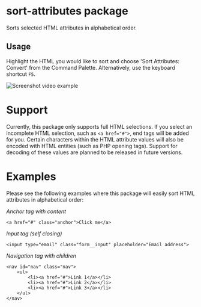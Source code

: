 # sort-attributes package

Sorts selected HTML attributes in alphabetical order.

## Usage

Highlight the HTML you would like to sort and choose 'Sort Attributes: Convert'
from the Command Palette. Alternatively, use the keyboard shortcut `F5`.

![Screenshot video example](https://cloud.githubusercontent.com/assets/9773040/13718309/b4ce728c-e7e0-11e5-867f-3d2866b09669.gif)

# Support

Currently, this package only supports full HTML selections. If you select an incomplete HTML selection, such as `<a href="#">`, end tags will be added for you. Certain characters within the HTML attribute values will also be encoded with HTML entities (such as PHP opening tags). Support for decoding of these values are planned to be released in future versions.

# Examples

Please see the following examples where this package will easily sort HTML attributes in alphabetical order:

_Anchor tag with content_

    <a href="#" class="anchor">Click me</a>

_Input tag (self closing)_

    <input type="email" class="form__input" placeholder="Email address">

_Navigation tag with children_

    <nav id="nav" class="nav">
        <ul>
            <li><a href="#">Link 1</a></li>
            <li><a href="#">Link 2</a></li>
            <li><a href="#">Link 3</a></li>
        </ul>
    </nav>
